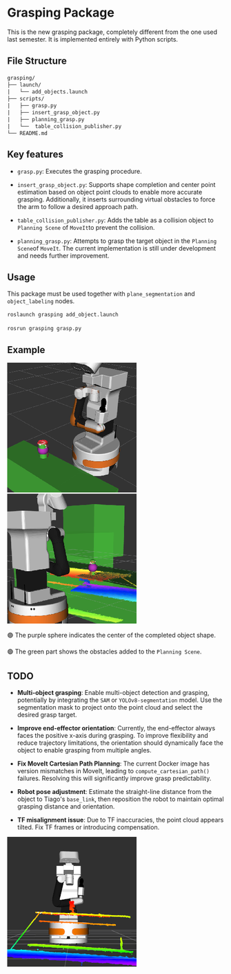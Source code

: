 # Grasping Package

This is the new grasping package, completely different from the one used last semester. It is implemented entirely with Python scripts.

## File Structure

    grasping/
    ├── launch/
    |   └── add_objects.launch
    ├── scripts/
    |   ├── grasp.py
    |   ├── insert_grasp_object.py
    |   ├── planning_grasp.py
    |   └──  table_collision_publisher.py
    └── README.md

## Key features

- `grasp.py`: Executes the grasping procedure.

- `insert_grasp_object.py`: Supports shape completion and center point estimation based on object point clouds to enable more accurate grasping. Additionally, it inserts surrounding virtual obstacles to force the arm to follow a desired approach path.

- `table_collision_publisher.py`: Adds the table as a collision object to `Planning Scene` of `MoveIt`to prevent the collision.

- `planning_grasp.py`: Attempts to grasp the target object in the `Planning Scene`of `MoveIt`. The current implementation is still under development and needs further improvement.

## Usage

This package must be used together with `plane_segmentation` and `object_labeling` nodes.

    roslaunch grasping add_object.launch

    rosrun grasping grasp.py

## Example

![example_1](./images/example_1.png)
![example_2](./images/example_2.png)

🟣 The purple sphere indicates the center of the completed object shape.

🟢 The green part shows the obstacles added to the `Planning Scene`.

## TODO

- **Multi-object grasping**: Enable multi-object detection and grasping, potentially by integrating the `SAM` or `YOLOv8-segmentation` model. Use the segmentation mask to project onto the point cloud and select the desired grasp target.

- **Improve end-effector orientation**: Currently, the end-effector always faces the positive x-axis during grasping. To improve flexibility and reduce trajectory limitations, the orientation should dynamically face the object to enable grasping from multiple angles.

- **Fix MoveIt Cartesian Path Planning**: The current Docker image has version mismatches in MoveIt, leading to `compute_cartesian_path()` failures. Resolving this will significantly improve grasp predictability.

- **Robot pose adjustment**: Estimate the straight-line distance from the object to Tiago's `base_link`, then reposition the robot to maintain optimal grasping distance and orientation.

- **TF misalignment issue**: Due to TF inaccuracies, the point cloud appears tilted. Fix TF frames or introducing compensation.

![TF Problem](./images/TF.png)
